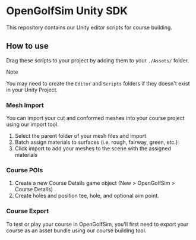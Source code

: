 # OpenGolfSim Unity SDK

This repository contains our Unity editor scripts for course building.

## How to use

Drag these scripts to your project by adding them to your `./Assets/` folder. 

> [!NOTE]  
> You may need to create the `Editor` and `Scripts` folders if they doesn't exist in your Unity Project.

### Mesh Import

You can import your cut and conformed meshes into your course project using our import tool.

1. Select the parent folder of your mesh files and import
2. Batch assign materials to surfaces (i.e. rough, fairway, green, etc.)
3. Click import to add your meshes to the scene with the assigned materials

### Course POIs

1. Create a new Course Details game object (New > OpenGolfSim > Course Details)
2. Create holes and position tee, hole, and optional aim point.

### Course Export

To test or play your course in OpenGolfSim, you'll first need to export your course as an asset bundle using our course building tool.
